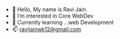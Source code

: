 - 👋 Hello, My name is Ravi Jain.
- 👀 I’m interested in Core WebDev
- 🌱 Currently learning ...web Development
- 📫 ravijainwk12@gmail.com
